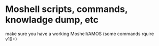 # Moshell scripts, commands, knowladge dump, etc

make sure you have a working Moshell/AMOS (some commands rquire v19+)
